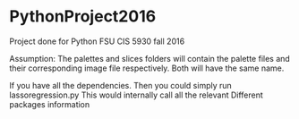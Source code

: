 # PythonProject2016
Project done for Python FSU CIS 5930 fall 2016

Assumption:
The palettes and slices folders will contain the palette files and their corresponding image file
respectively. Both will have the same name.



If you have all the dependencies. Then you could simply run lassoregression.py
This would internally call all the relevant
Different packages information
